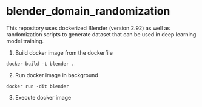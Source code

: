 # blender_domain_randomization

This repository uses dockerized Blender (version 2.92) as well as randomization scripts to generate dataset that can be used in deep learning model training.
1. Build docker image from the dockerfile
```
docker build -t blender .
```
2. Run docker image in background
```
docker run -dit blender
```
3. Execute docker image
